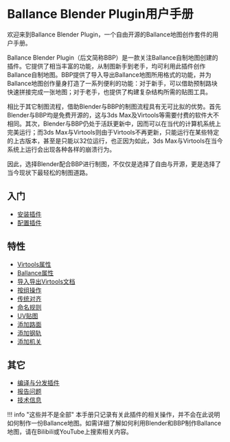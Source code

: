 # Ballance Blender Plugin用户手册

欢迎来到Ballance Blender Plugin，一个自由开源的Ballance地图创作套件的用户手册。

Ballance Blender Plugin（后文简称BBP）是一款关注Ballance自制地图创建的插件。它提供了相当丰富的功能，从制图新手到老手，均可利用此插件创作Ballance自制地图。BBP提供了导入导出Ballance地图所用格式的功能，并为Ballance地图创作量身打造了一系列便利的功能：对于新手，可以借助预制路块快速拼接完成一张地图；对于老手，也提供了构建复杂结构所需的贴图工具。

相比于其它制图流程，借助Blender与BBP的制图流程具有无可比拟的优势。首先Blender与BBP均是免费开源的，这与3ds Max及Virtools等需要付费的软件大不相同。其次，Blender与BBP仍处于活跃更新中，因而可以在当代的计算机系统上完美运行；而3ds Max与Virtools则由于Virtools不再更新，只能运行在某些特定的上古版本，甚至是只能以32位运行，也正因为如此，3ds Max与Virtools在当今系统上运行会出现各种各样的崩溃行为。

因此，选择Blender配合BBP进行制图，不仅仅是选择了自由与开源，更是选择了当今现状下最轻松的制图道路。

## 入门

* [安装插件](./install-plugin.md)
* [配置插件](./configure-plugin.md)

## 特性

* [Virtools属性](./virtools-properties.md)
* [Ballance属性](./ballance-properties.md)
* [导入导出Virtools文档](./import-export-virtools.md)
* [按组操作](./group-operations.md)
* [传统对齐](./legacy-align.md)
* [命名规则](./naming-convention.md)
* [UV贴图](./uv-mapping.md)
* [添加路面](./bme-adder.md)
* [添加钢轨](./rail-adder.md)
* [添加机关](./component-adder.md)

## 其它

* [编译与分发插件](./compile-distribute-plugin.md)
* [报告问题](./report-bugs.md)
* [技术信息](./tech-infos.md)

!!! info "这些并不是全部"
    本手册只记录有关此插件的相关操作，并不会在此说明如何制作一份Ballance地图。如需详细了解如何利用Blender和BBP制作Ballance地图，请在Bilibili或YouTube上搜索相关内容。
